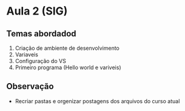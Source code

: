 # Aula 2 (SIG)

## Temas abordadod
  1. Criação de ambiente de desenvolvimento
  2. Variaveis
  3. Configuração do VS
  4. Primeiro programa (Hello world e variveis)

## Observação
  * Recriar pastas e orgenizar postagens dos arquivos do curso atual
    
